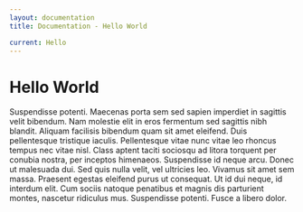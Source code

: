 ```yaml
---
layout: documentation
title: Documentation - Hello World

current: Hello
---
```

# Hello World

Suspendisse potenti. Maecenas porta sem sed sapien imperdiet in sagittis velit bibendum. Nam molestie elit in eros fermentum sed sagittis nibh blandit. Aliquam facilisis bibendum quam sit amet eleifend. Duis pellentesque tristique iaculis. Pellentesque vitae nunc vitae leo rhoncus tempus nec vitae nisl. Class aptent taciti sociosqu ad litora torquent per conubia nostra, per inceptos himenaeos. Suspendisse id neque arcu. Donec ut malesuada dui. Sed quis nulla velit, vel ultricies leo. Vivamus sit amet sem massa. Praesent egestas eleifend purus ut consequat. Ut id dui neque, id interdum elit. Cum sociis natoque penatibus et magnis dis parturient montes, nascetur ridiculus mus. Suspendisse potenti. Fusce a libero dolor.
